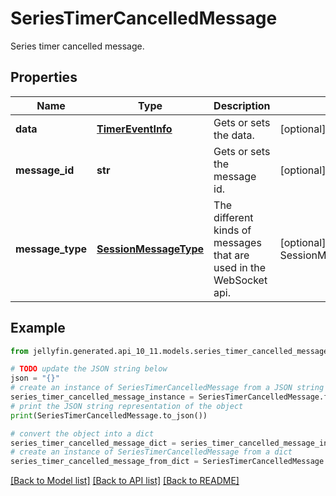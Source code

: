 # SeriesTimerCancelledMessage

Series timer cancelled message.

## Properties

Name | Type | Description | Notes
------------ | ------------- | ------------- | -------------
**data** | [**TimerEventInfo**](TimerEventInfo.md) | Gets or sets the data. | [optional] 
**message_id** | **str** | Gets or sets the message id. | [optional] 
**message_type** | [**SessionMessageType**](SessionMessageType.md) | The different kinds of messages that are used in the WebSocket api. | [optional] [readonly] [default to SessionMessageType.SERIESTIMERCANCELLED]

## Example

```python
from jellyfin.generated.api_10_11.models.series_timer_cancelled_message import SeriesTimerCancelledMessage

# TODO update the JSON string below
json = "{}"
# create an instance of SeriesTimerCancelledMessage from a JSON string
series_timer_cancelled_message_instance = SeriesTimerCancelledMessage.from_json(json)
# print the JSON string representation of the object
print(SeriesTimerCancelledMessage.to_json())

# convert the object into a dict
series_timer_cancelled_message_dict = series_timer_cancelled_message_instance.to_dict()
# create an instance of SeriesTimerCancelledMessage from a dict
series_timer_cancelled_message_from_dict = SeriesTimerCancelledMessage.from_dict(series_timer_cancelled_message_dict)
```
[[Back to Model list]](../README.md#documentation-for-models) [[Back to API list]](../README.md#documentation-for-api-endpoints) [[Back to README]](../README.md)


